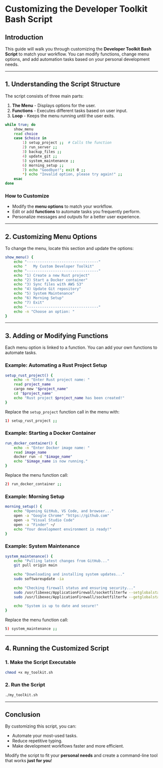 # Customizing the Developer Toolkit Bash Script

## Introduction
This guide will walk you through customizing the **Developer Toolkit Bash Script** to match your workflow. You can modify functions, change menu options, and add automation tasks based on your personal development needs.

---

## 1. Understanding the Script Structure
The script consists of three main parts:
1. **The Menu** - Displays options for the user.
2. **Functions** - Executes different tasks based on user input.
3. **Loop** - Keeps the menu running until the user exits.

```bash
while true; do
    show_menu
    read choice
    case $choice in
        1) setup_project ;;  # Calls the function
        2) run_server ;;
        3) backup_files ;;
        4) update_git ;;
        5) system_maintenance ;;
        6) morning_setup ;;
        7) echo "Goodbye!"; exit 0 ;;
        *) echo "Invalid option, please try again!" ;;
    esac
done
```

### **How to Customize**
- Modify the **menu options** to match your workflow.
- Edit or add **functions** to automate tasks you frequently perform.
- Personalize messages and outputs for a better user experience.

---

## 2. Customizing Menu Options
To change the menu, locate this section and update the options:

```bash
show_menu() {
    echo "---------------------------------"
    echo "   My Custom Developer Toolkit"
    echo "---------------------------------"
    echo "1) Create a new Rust project"
    echo "2) Start a Docker container"
    echo "3) Sync files with AWS S3"
    echo "4) Update Git repository"
    echo "5) System Maintenance"
    echo "6) Morning Setup"
    echo "7) Exit"
    echo "---------------------------------"
    echo -n "Choose an option: "
}
```

---

## 3. Adding or Modifying Functions
Each menu option is linked to a function. You can add your own functions to automate tasks.

### **Example: Automating a Rust Project Setup**

```bash
setup_rust_project() {
    echo -n "Enter Rust project name: "
    read project_name
    cargo new "$project_name"
    cd "$project_name"
    echo "Rust project $project_name has been created!"
}
```

Replace the `setup_project` function call in the menu with:
```bash
1) setup_rust_project ;;
```

### **Example: Starting a Docker Container**
```bash
run_docker_container() {
    echo -n "Enter Docker image name: "
    read image_name
    docker run -d "$image_name"
    echo "$image_name is now running."
}
```

Replace the menu function call:
```bash
2) run_docker_container ;;
```

### **Example: Morning Setup**
```bash
morning_setup() {
    echo "Opening GitHub, VS Code, and browser..."
    open -a "Google Chrome" "https://github.com"
    open -a "Visual Studio Code"
    open -a "Finder" ~/ 
    echo "Your development environment is ready!"
}
```

### **Example: System Maintenance**
```bash
system_maintenance() {
    echo "Pulling latest changes from GitHub..."
    git pull origin main
    
    echo "Downloading and installing system updates..."
    sudo softwareupdate -ia
    
    echo "Checking firewall status and ensuring security..."
    sudo /usr/libexec/ApplicationFirewall/socketfilterfw --setglobalstate on
    sudo /usr/libexec/ApplicationFirewall/socketfilterfw --getglobalstate
    
    echo "System is up to date and secure!"
}
```

Replace the menu function call:
```bash
5) system_maintenance ;;
```

---

## 4. Running the Customized Script
### **1. Make the Script Executable**
```bash
chmod +x my_toolkit.sh
```

### **2. Run the Script**
```bash
./my_toolkit.sh
```

---

## Conclusion
By customizing this script, you can:
- Automate your most-used tasks.
- Reduce repetitive typing.
- Make development workflows faster and more efficient.

Modify the script to fit your **personal needs** and create a command-line tool that works **just for you**!
